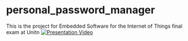 # personal_password_manager
This is the project for Embedded Software for the Internet of Things final exam at Unitn
[![Presentation Video](https://img.youtube.com/vi/ZBcULP91dFY/0.jpg)](https://youtu.be/ZBcULP91dFY)

